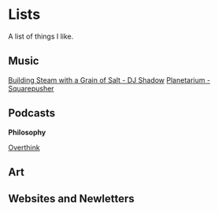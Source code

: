 # Lists
A list of things I like.

## Music

[Building Steam with a Grain of Salt - DJ Shadow](https://open.spotify.com/track/4Ms0GKHCtr5Lpg4dKOhO2I)
[Planetarium - Squarepusher](https://open.spotify.com/track/2jbN3V7wWURrSI5awvQfyY)

## Podcasts

**Philosophy**

[Overthink](https://overthinkpodcast.com/)

## Art

## Websites and Newletters
